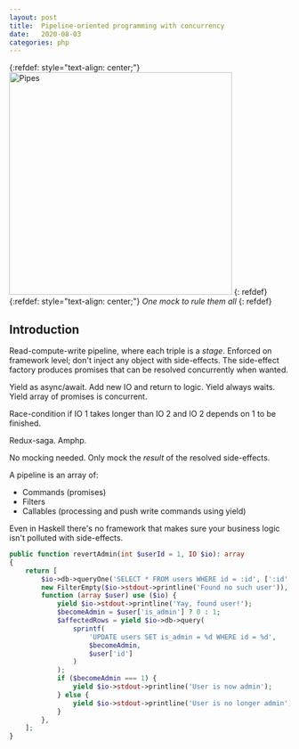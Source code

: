 ```yaml
---
layout: post
title:  Pipeline-oriented programming with concurrency
date:   2020-08-03
categories: php
---
```


{:refdef: style="text-align: center;"}
<img src="{{ site.url }}/assets/img/pipe.webp" alt="Pipes" height="400px"/>
{: refdef}
{:refdef: style="text-align: center;"}
_One mock to rule them all_
{: refdef}

## Introduction

Read-compute-write pipeline, where each triple is a _stage_. Enforced on framework level; don't inject any object with side-effects. The side-effect factory produces promises that can be resolved concurrently when wanted.

Yield as async/await. Add new IO and return to logic. Yield always waits. Yield array of promises is concurrent.

Race-condition if IO 1 takes longer than IO 2 and IO 2 depends on 1 to be finished.

Redux-saga. Amphp.

No mocking needed. Only mock the _result_ of the resolved side-effects.

A pipeline is an array of:

* Commands (promises)
* Filters
* Callables (processing and push write commands using yield)

Even in Haskell there's no framework that makes sure your business logic isn't polluted with side-effects.

```php
public function revertAdmin(int $userId = 1, IO $io): array
{
    return [
        $io->db->queryOne('SELECT * FROM users WHERE id = :id', [':id' => $userId]),
        new FilterEmpty($io->stdout->printline('Found no such user')),
        function (array $user) use ($io) {
            yield $io->stdout->printline('Yay, found user!');
            $becomeAdmin = $user['is_admin'] ? 0 : 1;
            $affectedRows = yield $io->db->query(
                sprintf(
                    'UPDATE users SET is_admin = %d WHERE id = %d',
                    $becomeAdmin,
                    $user['id']
                )
            );
            if ($becomeAdmin === 1) {
                yield $io->stdout->printline('User is now admin');
            } else {
                yield $io->stdout->printline('User is no longer admin');
            }
        },
    ];
}
```
